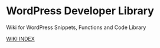 # WordPress Developer Library
Wiki for WordPress Snippets, Functions and Code Library


[WIKI INDEX](https://github.com/sinanisler/WordPress-Developer-Library/wiki)


